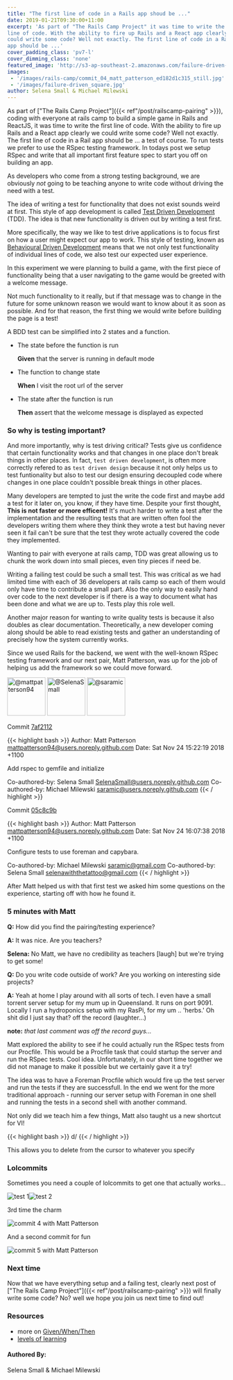 ```yaml
---
title: "The first line of code in a Rails app shoud be ..."
date: 2019-01-21T09:30:00+11:00
excerpt: 'As part of "The Rails Camp Project" it was time to write the first
line of code. With the ability to fire up Rails and a React app clearly we
could write some code? Well not exactly. The first line of code in a Rails
app should be ...'
cover_padding_class: 'pv7-l'
cover_dimming_class: 'none'
featured_image: 'http://s3-ap-southeast-2.amazonaws.com/failure-driven-blog/railscamp-24-woodfield-hobart/commit_04_matt_patterson_22212c2fea9.gif'
images:
 - '/images/rails-camp/commit_04_matt_patterson_ed182d1c315_still.jpg'
 - '/images/failure-driven_square.jpg'
author: Selena Small & Michael Milewski
---
```


As part of ["The Rails Camp Project"]({{< ref"/post/railscamp-pairing" >}}),
coding with everyone at rails camp to build a simple game in Rails and ReactJS,
it was time to write the first line of code. With the ability to fire up Rails
and a React app clearly we could write some code? Well not exactly. The first line of
code in a Rail app should be ... a test of course. To run tests we prefer to
use the RSpec testing framework. In todays post we setup RSpec and write that
all important first feature spec to start you off on building an app.

As developers who come from a strong testing background, we are obviously _not_ going
to be teaching anyone to write code without driving the need with a test.

The idea of writing a test for functionality that does not exist sounds weird
at first. This style of app development is called [Test Driven
Development](https://en.wikipedia.org/wiki/Test-driven_development) (TDD). The
idea is that new functionality is driven out by writing a test first.

More specifically, the way we like to test drive applications is to focus first
on how a user might expect our app to work. This style of testing, known as
[Behavioural Driven
Development](https://en.wikipedia.org/wiki/Behavior-driven_development) means
that we not only test functionality of individual lines of code, we also test
our expected user experience.

In this experiment we were planning to build a game, with the first piece of
functionality being that a user navigating to the game would be greeted with a
welcome message.

Not much functionality to it really, but if that message was to change in the
future for some unknown reason we would want to know about it as soon as
possible. And for that reason, the first thing we would write before building
the page is a test!

A BDD test can be simplified into 2 states and a function.

* The state before the function is run

    **Given** that the server is running in default mode

* The function to change state

    **When** I visit the root url of the server

* The state after the function is run

    **Then** assert that the welcome message is displayed as expected

### So why is testing important?

And more importantly, why is test driving critical? Tests give us confidence
that certain functionality works and that changes in one place don't break
things in other places. In fact, `test driven development`, is often more
correctly refered to as `test driven design` because it not only helps us to
test funtionality but also to test our design ensuring decoupled code where
changes in one place couldn't possible break things in other places.

Many developers are tempted to just the write the code first and maybe add a
test for it later on, you know, if they have time. Despite your first thought,
**This is not faster or more efficent!** It's much harder to write a test after
the implementation and the resulting tests that are written often fool the
developers writing them where they think they wrote a test but having never
seen it fail can't be sure that the test they wrote actually covered the code
they implemented.

Wanting to pair with everyone at rails camp, TDD was great allowing us to chunk the
work down into small pieces, even tiny pieces if need be.

Writing a failing test could be such a small test. This was critical as we had
limited time with each of 36 developers at rails camp so each of them would
only have time to contribute a small part. Also the only way to easily hand
over code to the next developer is if there is a way to document what has been
done and what we are up to. Tests play this role well.

Another major reason for wanting to write quality tests is because it also
doubles as clear documentation. Theoretically, a new developer coming along
should be able to read existing tests and gather an understanding of precisely
how the system currently works.

Since we used Rails for the backend, we went with the well-known RSpec testing
framework and our next pair, Matt Patterson, was up for the job of helping us
add the framework so we could move forward.

<img alt="@mattpatterson94" src="//github.com/mattpatterson94.png" style="display: inline; width: 88px;" height="88" />
<img alt="@SelenaSmall" src="//github.com/SelenaSmall.png" style="display: inline; width: 88px;" height="88" />
<img alt="@saramic" src="//github.com/saramic.png" style="display: inline; width: 88px;" height="88" />

Commit [7af2112](https://github.com/failure-driven/railscamp-search-term/commit/7af2112fc10a2f93dfc182de0adb5958c0029d45)

{{< highlight bash >}}
Author: Matt Patterson <mattpatterson94@users.noreply.github.com>
Date:   Sat Nov 24 15:22:19 2018 +1100

Add rspec to gemfile and initialize

Co-authored-by: Selena Small <SelenaSmall@users.noreply.github.com>
Co-authored-by: Michael Milewski <saramic@users.noreply.github.com>
{{< / highlight >}}

Commit [05c8c9b](https://github.com/failure-driven/railscamp-search-term/commit/05c8c9b9adafd36831e6399ac1a1694cd7fbb8d0)

{{< highlight bash >}}
Author: Matt Patterson <mattpatterson94@users.noreply.github.com>
Date:   Sat Nov 24 16:07:38 2018 +1100

Configure tests to use foreman and capybara.

Co-authored-by: Michael Milewski <saramic@gmail.com>
Co-authored-by: Selena Small <selenawiththetattoo@gmail.com>
{{< / highlight >}}

After Matt helped us with that first test we asked him some questions on the
experience, starting off with how he found it.

### 5 minutes with Matt

**Q:** How did you find the pairing/testing experience?

**A:** It was nice. Are you teachers?

**Selena:** No Matt, we have no credibility as teachers [laugh] but we're trying to get some!

**Q:** Do you write code outside of work? Are you working on interesting side projects?

**A:** Yeah at home I play around with all sorts of tech. I even have a small
torrent server setup for my mum up in Queensland. It runs on port 9091.  Locally
I run a hydroponics setup with my RasPi, for my um .. 'herbs.' Oh shit did I
just say that? off the record (laughter...)

**note:** _that last comment was off the record guys..._

Matt explored the ability to see if he could actually run the RSpec tests from
our Procfile. This would be a Procfile task that could startup the server and
run the RSpec tests. Cool idea. Unfortunately, in our short time together we
did not manage to make it possible but we certainly gave it a try!

The idea was to have a Foreman Procfile which would fire up the test server
and run the tests if they are successfull. In the end we went for the more
traditional approach - running our server setup with Foreman in one shell and
running the tests in a second shell with another command.

Not only did we teach him a few things, Matt also taught us a new shortcut for VI!

{{< highlight bash >}}
d/<match>
{{< / highlight >}}

This allows you to delete from the cursor to whatever <match> you specify

### Lolcommits

Sometimes you need a couple of lolcommits to get one that actually works...

<div style="display: flex;">
  <img alt="test 1" src="http://s3-ap-southeast-2.amazonaws.com/failure-driven-blog/railscamp-24-woodfield-hobart/commit_04_matt_patterson__test_1_f9daaa2ecac.gif">
  <img alt="test 2" src="http://s3-ap-southeast-2.amazonaws.com/failure-driven-blog/railscamp-24-woodfield-hobart/commit_04_matt_patterson__test_2_ed182d1c315.gif">
</div>

3rd time the charm

![commit 4 with Matt Patterson](http://s3-ap-southeast-2.amazonaws.com/failure-driven-blog/railscamp-24-woodfield-hobart/commit_04_matt_patterson_22212c2fea9.gif)

And a second commit for fun

![commit 5 with Matt Patterson](http://s3-ap-southeast-2.amazonaws.com/failure-driven-blog/railscamp-24-woodfield-hobart/commit_05_matt_patterson_8e85e82e854.gif)

### Next time

Now that we have everything setup and a failing test, clearly next post of
["The Rails Camp Project"]({{< ref"/post/railscamp-pairing" >}}) will finally
write some code? No? well we hope you join us next time to find out!

### Resources

- more on [Given/When/Then](https://martinfowler.com/bliki/GivenWhenThen.html)
- [levels of learning](http://www.zingtrain.com/content/levels-learning)

#### Authored By:

Selena Small & Michael Milewski

